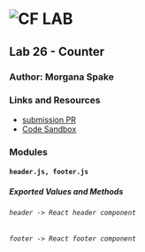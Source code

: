 ![CF](http://i.imgur.com/7v5ASc8.png) LAB  
=================================================  
  
## Lab 26 - Counter  
  
### Author: Morgana Spake  
  
### Links and Resources  
* [submission PR](https://github.com/401-advanced-javascript-mspake/lab-26/pull/1)  
* [Code Sandbox](https://codesandbox.io/s/starter-code-fqs2n)  
  
### Modules  
#### `header.js, footer.js`  
##### Exported Values and Methods  
  
###### `header -> React header component`  
###### `footer -> React footer component`  
  
<!-- #### UML  
![uml]()   -->